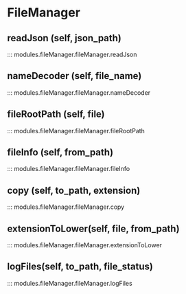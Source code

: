 # FileManager

## readJson (self, json_path)
::: modules.fileManager.fileManager.readJson

## nameDecoder (self, file_name)
::: modules.fileManager.fileManager.nameDecoder

## fileRootPath (self, file)
::: modules.fileManager.fileManager.fileRootPath

## fileInfo (self, from_path)
::: modules.fileManager.fileManager.fileInfo

## copy (self, to_path, extension)
::: modules.fileManager.fileManager.copy

## extensionToLower(self, file, from_path)
::: modules.fileManager.fileManager.extensionToLower

## logFiles(self, to_path, file_status)
::: modules.fileManager.fileManager.logFiles